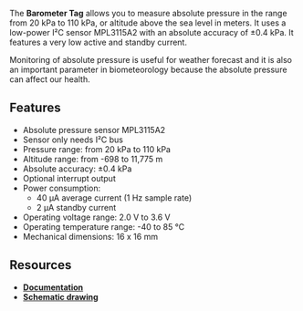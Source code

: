 The **Barometer Tag** allows you to measure absolute pressure in the range from 20 kPa to 110 kPa, or altitude above the sea level in meters. It uses a low-power I²C sensor MPL3115A2 with an absolute accuracy of ±0.4 kPa. It features a very low active and standby current.

Monitoring of absolute pressure is useful for weather forecast and it is also an important parameter in biometeorology because the absolute pressure can affect our health.

## Features

* Absolute pressure sensor MPL3115A2
* Sensor only needs I²C bus
* Pressure range: from 20 kPa to 110 kPa
* Altitude range: from -698 to 11,775 m
* Absolute accuracy: ±0.4 kPa
* Optional interrupt output
* Power consumption:
    * 40 µA average current (1 Hz sample rate)
    * 2 µA standby current
* Operating voltage range: 2.0 V to 3.6 V
* Operating temperature range: -40 to 85 °C
* Mechanical dimensions: 16 x 16 mm

## Resources

* [**Documentation**](https://www.bigclown.com/doc/hardware/about-barometer-tag/)
* [**Schematic drawing**](https://github.com/bigclownlabs/bc-hardware/tree/master/out/bc-tag-barometer)
